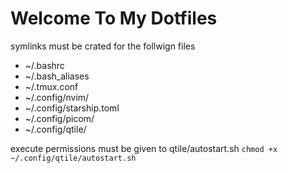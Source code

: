 # Welcome To My Dotfiles

symlinks must be crated for the follwign files
- ~/.bashrc
- ~/.bash_aliases
- ~/.tmux.conf
- ~/.config/nvim/
- ~/.config/starship.toml
- ~/.config/picom/
- ~/.config/qtile/

execute permissions must be given to qtile/autostart.sh 
`chmod +x ~/.config/qtile/autostart.sh`
